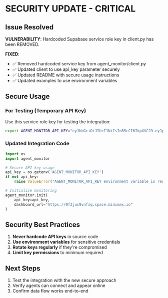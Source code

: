 # SECURITY UPDATE - CRITICAL

## Issue Resolved

**VULNERABILITY**: Hardcoded Supabase service role key in client.py has been REMOVED.

**FIXED**: 
- ✅ Removed hardcoded service key from agent_monitor/client.py
- ✅ Updated client to use api_key parameter securely
- ✅ Updated README with secure usage instructions
- ✅ Updated examples to use environment variables

## Secure Usage

### For Testing (Temporary API Key)

Use this service role key for testing the integration:

```bash
export AGENT_MONITOR_API_KEY="eyJhbGciOiJIUzI1NiIsInR5cCI6IkpXVCJ9.eyJpc3MiOiJzdXBhYmFzZSIsInJlZiI6InliaGphYmlyb21zbW5xcnptbmFiIiwicm9sZSI6ImFub24iLCJpYXQiOjE3NTU0NTk0ODcsImV4cCI6MjA3MTAzNTQ4N30.jmWskjMDuU8RsYAvThRQLksuFKru1WgtZ7aAOQtNcyw"
```

### Updated Integration Code

```python
import os
import agent_monitor

# Secure API key usage
api_key = os.getenv('AGENT_MONITOR_API_KEY')
if not api_key:
    raise ValueError("AGENT_MONITOR_API_KEY environment variable is required")

# Initialize monitoring
agent_monitor.init(
    api_key=api_key,
    dashboard_url="https://0f3jus9vnfzq.space.minimax.io"
)
```

## Security Best Practices

1. **Never hardcode API keys** in source code
2. **Use environment variables** for sensitive credentials
3. **Rotate keys regularly** if they're compromised
4. **Limit key permissions** to minimum required

## Next Steps

1. Test the integration with the new secure approach
2. Verify agents can connect and appear online
3. Confirm data flow works end-to-end
